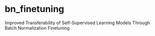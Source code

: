 # bn_finetuning
Improved Transferability of Self-Supervised Learning Models Through Batch Normalization Finetuning
